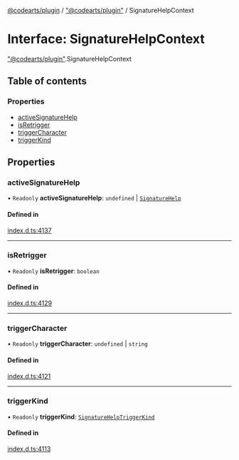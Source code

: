 [@codearts/plugin](../README.md) / ["@codearts/plugin"](../modules/_codearts_plugin_.md) / SignatureHelpContext

# Interface: SignatureHelpContext

["@codearts/plugin"](../modules/_codearts_plugin_.md).SignatureHelpContext

## Table of contents

### Properties

- [activeSignatureHelp](codearts_plugin_.SignatureHelpContext.md#activesignaturehelp)
- [isRetrigger](codearts_plugin_.SignatureHelpContext.md#isretrigger)
- [triggerCharacter](codearts_plugin_.SignatureHelpContext.md#triggercharacter)
- [triggerKind](codearts_plugin_.SignatureHelpContext.md#triggerkind)

## Properties

### activeSignatureHelp

• `Readonly` **activeSignatureHelp**: `undefined` \| [`SignatureHelp`](../classes/codearts_plugin_.SignatureHelp.md)

#### Defined in

[index.d.ts:4137](https://github.com/huaweicloud/cloudide-plugin-api/blob/203b986/index.d.ts#L4137)

___

### isRetrigger

• `Readonly` **isRetrigger**: `boolean`

#### Defined in

[index.d.ts:4129](https://github.com/huaweicloud/cloudide-plugin-api/blob/203b986/index.d.ts#L4129)

___

### triggerCharacter

• `Readonly` **triggerCharacter**: `undefined` \| `string`

#### Defined in

[index.d.ts:4121](https://github.com/huaweicloud/cloudide-plugin-api/blob/203b986/index.d.ts#L4121)

___

### triggerKind

• `Readonly` **triggerKind**: [`SignatureHelpTriggerKind`](../enums/codearts_plugin_.SignatureHelpTriggerKind.md)

#### Defined in

[index.d.ts:4113](https://github.com/huaweicloud/cloudide-plugin-api/blob/203b986/index.d.ts#L4113)
